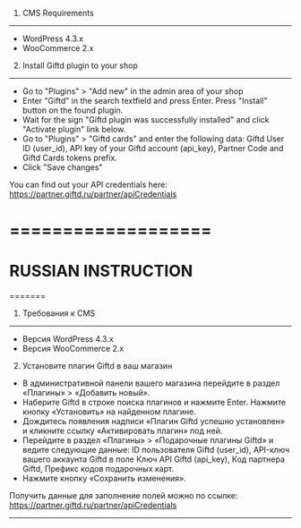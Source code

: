 1. CMS Requirements
---------------
* WordPress 4.3.x
* WooCommerce 2.x

2. Install Giftd plugin to your shop
---------------
* Go to "Plugins" > "Add new" in the admin area of your shop
* Enter "Giftd" in the search textfield and press Enter. Press "Install" button on the found plugin.
* Wait for the sign "Giftd plugin was successfully installed" and click "Activate plugin" link below.
* Go to "Plugins" > "Giftd cards" and enter the following data: Giftd User ID (user_id), API key of your Giftd account (api_key), Partner Code and Giftd Cards tokens prefix.
* Click "Save changes"

You can find out your API credentials here: https://partner.giftd.ru/partner/apiCredentials


===================
===================
RUSSIAN INSTRUCTION
===================

=======
1. Требования к CMS
-------------------

* Версия WordPress 4.3.x
* Версия WooCommerce 2.x

2. Установите плагин Giftd в ваш магазин

* В административной панели вашего магазина перейдите в раздел «Плагины» > «Добавить новый».
* Наберите Giftd в строке поиска плагинов и нажмите Enter. Нажмите кнопку «Установить» на найденном плагине.
* Дождитесь появления надписи «Плагин Giftd успешно установлен» и кликните ссылку «Активировать плагин» под ней.
* Перейдите в раздел «Плагины» > «Подарочные плагины Giftd» и ведите следующие данные: ID пользователя Giftd (user_id), API-ключ вашего аккаунта Giftd в поле Ключ API Giftd (api_key), Код партнера Giftd, Префикс кодов подарочных карт.
* Нажмите кнопку «Сохранить изменения».

Получить данные для заполнение полей можно по ссылке: https://partner.giftd.ru/partner/apiCredentials

***